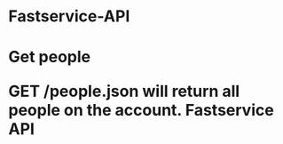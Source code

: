 Fastservice-API
===============
<h1>Get people

<label>GET /people.json</label> will return all people on the account.
Fastservice API
